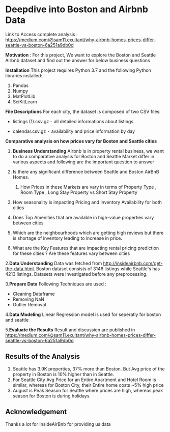 # Deepdive into Boston and Airbnb Data

Link to Access complete analysis : https://medium.com/@sam11.exultant/why-airbnb-homes-prices-differ-seattle-vs-boston-6a251a9db0d

**Motivation** : For this project, We want to explore the Boston and Seattle Airbnb dataset and find out the answer for below business questions

**Installation**
This project requires Python 3.7 and the following Python libraries installed:
1. Pandas
2. Numpy
3. MatPlotLib
4. SciKitLearn

**File Descriptions**
For each city, the dataset is composed of two CSV files:

- listings (1).csv.gz -  all detailed informations about listings

- calendar.csv.gz  -  availability and price information by day


**Comparative analysis on how prices vary for Boston and Seattle cities**

1. **Business Understanding** Airbnb is in property rental business, we want to do a comparative analysis for Boston and Seattle Market differ in various aspects and following are the important question to answer

1. Is there any significant difference between Seattle and Boston AirBnB Homes. 
    1. How Prices in these Markets are vary in terms of Property Type , Room Type , Long Stay Property vs Short Stay Property
2. How seasonality is impacting Pricing and Inventory Availability for both cities
3. Does Top Amenities that are available in high-value properties vary between cities
4.  Which  are the neighbourhoods which are getting high reviews but there is shortage of inventory leading to increase in price.
5. What are the Key Features that are impacting rental pricing prediction for these cities ?  Are these features vary between cities

2.**Data Understanding**  Data was fetched from http://insideairbnb.com/get-the-data.html. Boston dataset consists of 3146 listings while Seattle's has 4213 listings. Datasets were investigated before any preprocessing.

3.**Prepare Data** Following Techniques are used :

- Cleaning Dataframe
- Removing NaN
- Outlier Removal

4.**Data Modeling** Linear Regression model is used for seperatly for boston and seattle

5.**Evaluate the Results** Result and discussion are published in https://medium.com/@sam11.exultant/why-airbnb-homes-prices-differ-seattle-vs-boston-6a251a9db0d

## Results of the Analysis ##

1. Seattle has 3.9K properties, 37% more than Boston. But Avg price of the property in Boston is 10% higher than in Seattle.
2. For Seattle City Avg Price for an Entire Apartment and Hotel Room is similar, whereas for Boston City, their Entire home costs ~5% high price
3. August is Peak Season for Seattle where prices are high, whereas peak season for Boston is during holidays.

## Acknowledgement ##
Thanks a lot for InsideAirBnb for providing us data 
